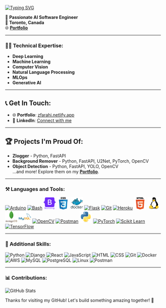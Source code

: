 [![Typing SVG](https://readme-typing-svg.demolab.com/?lines=Hello,+I'm+Zubair+Farahi!+👋)](https://git.io/typing-svg)

🌟 **Passionate AI Software Engineer**  
🏡 **Toronto, Canada**  
🌐 **[Portfolio](https://zfarahi.netlify.app/)**  

---

### 👨‍💻 Technical Expertise:
- **Deep Learning**
- **Machine Learning**
- **Computer Vision**
- **Natural Language Processing**
- **MLOps**
- **Generative AI**

---

## 📞 Get In Touch:
- 🌐 **Portfolio**: [zfarahi.netlify.app](https://zfarahi.netlify.app/)  
- 👔 **LinkedIn**: [Connect with me](https://www.linkedin.com/in/zubair-f-647381b1)

---

## 🏆 Projects I'm Proud Of:
- **Zlogger** - Python, FastAPI  
- **Background Remover** - Python, FastAPI, U2Net, PyTorch, OpenCV  
- **Object Detection** - Python, FastAPI, YOLO, OpenCV  
...and more! Explore them on my **[Portfolio](https://zfarahi.netlify.app/)**.

---

### ⚒️ Languages and Tools:
<p align="left">
  <a href="https://www.arduino.cc/" target="_blank"><img src="https://cdn.worldvectorlogo.com/logos/arduino-1.svg" alt="Arduino" width="40" height="40"/></a>
  <a href="https://www.gnu.org/software/bash/" target="_blank"><img src="https://www.vectorlogo.zone/logos/gnu_bash/gnu_bash-icon.svg" alt="Bash" width="40" height="40"/></a>
  <a href="https://getbootstrap.com" target="_blank"><img src="https://raw.githubusercontent.com/devicons/devicon/master/icons/bootstrap/bootstrap-plain-wordmark.svg" alt="Bootstrap" width="40" height="40"/></a>
  <a href="https://www.w3schools.com/css/" target="_blank"><img src="https://raw.githubusercontent.com/devicons/devicon/master/icons/css3/css3-original-wordmark.svg" alt="CSS3" width="40" height="40"/></a>
  <a href="https://www.docker.com/" target="_blank"><img src="https://raw.githubusercontent.com/devicons/devicon/master/icons/docker/docker-original-wordmark.svg" alt="Docker" width="40" height="40"/></a>
  <a href="https://flask.palletsprojects.com/" target="_blank"><img src="https://www.vectorlogo.zone/logos/pocoo_flask/pocoo_flask-icon.svg" alt="Flask" width="40" height="40"/></a>
  <a href="https://git-scm.com/" target="_blank"><img src="https://www.vectorlogo.zone/logos/git-scm/git-scm-icon.svg" alt="Git" width="40" height="40"/></a>
  <a href="https://heroku.com" target="_blank"><img src="https://www.vectorlogo.zone/logos/heroku/heroku-icon.svg" alt="Heroku" width="40" height="40"/></a>
  <a href="https://www.w3.org/html/" target="_blank"><img src="https://raw.githubusercontent.com/devicons/devicon/master/icons/html5/html5-original-wordmark.svg" alt="HTML5" width="40" height="40"/></a>
  <a href="https://www.linux.org/" target="_blank"><img src="https://raw.githubusercontent.com/devicons/devicon/master/icons/linux/linux-original.svg" alt="Linux" width="40" height="40"/></a>
  <a href="https://www.mongodb.com/" target="_blank"><img src="https://raw.githubusercontent.com/devicons/devicon/master/icons/mongodb/mongodb-original-wordmark.svg" alt="MongoDB" width="40" height="40"/></a>
  <a href="https://www.mysql.com/" target="_blank"><img src="https://raw.githubusercontent.com/devicons/devicon/master/icons/mysql/mysql-original-wordmark.svg" alt="MySQL" width="40" height="40"/></a>
  <a href="https://opencv.org/" target="_blank"><img src="https://www.vectorlogo.zone/logos/opencv/opencv-icon.svg" alt="OpenCV" width="40" height="40"/></a>
  <a href="https://postman.com" target="_blank"><img src="https://www.vectorlogo.zone/logos/getpostman/getpostman-icon.svg" alt="Postman" width="40" height="40"/></a>
  <a href="https://www.python.org" target="_blank"><img src="https://raw.githubusercontent.com/devicons/devicon/master/icons/python/python-original.svg" alt="Python" width="40" height="40"/></a>
  <a href="https://pytorch.org/" target="_blank"><img src="https://www.vectorlogo.zone/logos/pytorch/pytorch-icon.svg" alt="PyTorch" width="40" height="40"/></a>
  <a href="https://scikit-learn.org/" target="_blank"><img src="https://upload.wikimedia.org/wikipedia/commons/0/05/Scikit_learn_logo_small.svg" alt="Scikit Learn" width="40" height="40"/></a>
  <a href="https://www.tensorflow.org" target="_blank"><img src="https://www.vectorlogo.zone/logos/tensorflow/tensorflow-icon.svg" alt="TensorFlow" width="40" height="40"/></a>
</p>

---

### 🔧 Additional Skills:
![Python](https://img.icons8.com/color/48/000000/python.png) 
![Django](https://img.icons8.com/color/48/000000/django.png) 
![React](https://img.icons8.com/?size=48&id=t4YbEbA834uH&format=png) 
![JavaScript](https://img.icons8.com/color/48/000000/javascript.png) 
![HTML](https://img.icons8.com/color/48/000000/html-5.png) 
![CSS](https://img.icons8.com/color/48/000000/css3.png) 
![Git](https://img.icons8.com/color/48/000000/git.png) 
![Docker](https://img.icons8.com/color/48/000000/docker.png) 
![AWS](https://img.icons8.com/color/48/000000/amazon-web-services.png)
![MySQL](https://img.icons8.com/color/48/000000/mysql-logo.png) 
![PostgreSQL](https://img.icons8.com/?size=1x&id=38561&format=png)
![Linux](https://img.icons8.com/color/48/000000/linux.png)
![Postman](https://cdn.iconscout.com/icon/free/png-64/free-postman-3521648-2945092.png?f=avif)

---

### 📊 Contributions:
![GitHub Stats](https://github-readme-stats.vercel.app/api?username=zubairfarahi&show_icons=true&theme=dark)

Thanks for visiting my GitHub! Let's build something amazing together! 🚀
